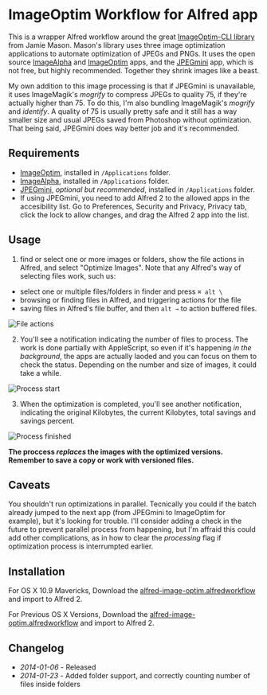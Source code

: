 # ImageOptim Workflow for Alfred app

This is a wrapper Alfred workflow around the great [ImageOptim-CLI library](https://github.com/JamieMason/ImageOptim-CLI) from Jamie Mason. Mason's library uses three image optimization applications to automate optimization of JPEGs and PNGs. It uses the open source [ImageAlpha](https://github.com/pornel/ImageAlpha) and [ImageOptim](https://github.com/pornel/ImageOptim) apps, and the [JPEGmini](http://www.jpegmini.com/) app, which is not free, but highly recommended. Together they shrink images like a beast.

My own addition to this image processing is that if JPEGmini is unavailable, it uses ImageMagik's _mogrify_ to compress JPEGs to quality 75, if they're actually higher than 75. To do this, I'm also bundling ImageMagik's _mogrify_ and _identify_. A quality of 75 is usually pretty safe and it still has a way smaller size and usual JPEGs saved from Photoshop without optimization. That being said, JPEGmini does way better job and it's recommended.

## Requirements

* [ImageOptim](http://imageoptim.com/), installed in ```/Applications``` folder.
* [ImageAlpha](http://pngmini.com/), installed in ```/Applications``` folder.
* [JPEGmini](http://www.jpegmini.com/), _optional but recommended_, installed in ```/Applications``` folder.
* If using JPEGmini, you need to add Alfred 2 to the allowed apps in the accesibility list. Go to Preferences, Security and Privacy, Privacy tab, click the lock to allow changes, and drag the Alfred 2 app into the list.

## Usage

1. find or select one or more images or folders, show the file actions in Alfred, and select "Optimize Images".
  Note that any Alfred's way of selecting files work, such us:
  * select one or multiple files/folders in finder and press ```⌘ alt \```
  * browsing or finding files in Alfred, and triggering actions for the file
  * saving files in Alfred's file buffer, and then ```alt →``` to action buffered files.

  ![File actions](https://raw.github.com/ramiroaraujo/alfred-image-optim-workflow/master/screenshots/optimize.png)

2. You'll see a notification indicating the number of files to process. The work is done partially with AppleScript, so even if it's happening _in the background_, the apps are actually laoded and you can focus on them to check the status. Depending on the number and size of images, it could take a while.

  ![Process start](https://raw.github.com/ramiroaraujo/alfred-image-optim-workflow/master/screenshots/notification-start.png)

3. When the optimization is completed, you'll see another notification, indicating the original Kilobytes, the current Kilobytes, total savings and savings percent.

  ![Process finished](https://raw.github.com/ramiroaraujo/alfred-image-optim-workflow/master/screenshots/notification-feedback.png)

**The proccess _replaces_ the images with the optimized versions. Remember to save a copy or work with versioned files.**

## Caveats

You shouldn't run optimizations in parallel. Tecnically you could if the batch already jumped to the next app (from JPEGmini to ImageOptim for example), but it's looking for trouble. I'll consider adding a check in the future to prevent parallel process from happening, but I'm affraid this could add other complications, as in how to clear the _processing_ flag if optimization process is interrumpted earlier.


## Installation
For OS X 10.9 Mavericks, Download the [alfred-image-optim.alfredworkflow](https://github.com/ramiroaraujo/alfred-image-optim-workflow/raw/master/alfred-image-optim.alfredworkflow) and import to Alfred 2.

For Previous OS X Versions, Download the [alfred-image-optim.alfredworkflow](https://github.com/ramiroaraujo/alfred-image-optim-workflow/raw/pre-mavericks/alfred-image-optim.alfredworkflow) and import to Alfred 2.

## Changelog
* _2014-01-06_ - Released
* _2014-01-23_ - Added folder support, and correctly counting number of files inside folders